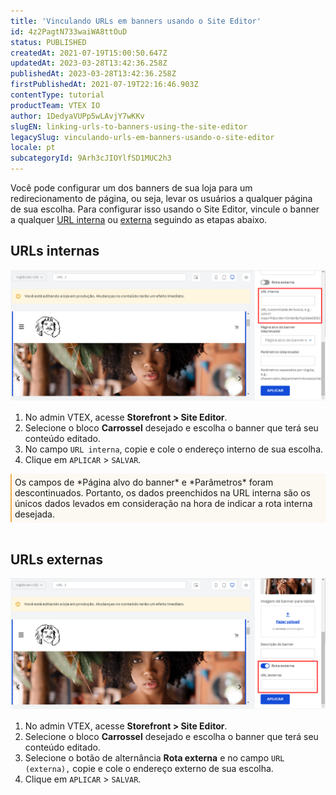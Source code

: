 ```yaml
---
title: 'Vinculando URLs em banners usando o Site Editor'
id: 4z2PagtN733waiWA8ttOuD
status: PUBLISHED
createdAt: 2021-07-19T15:00:50.647Z
updatedAt: 2023-03-28T13:42:36.258Z
publishedAt: 2023-03-28T13:42:36.258Z
firstPublishedAt: 2021-07-19T22:16:46.903Z
contentType: tutorial
productTeam: VTEX IO
author: 1DedyaVUPp5wLAvjY7wKKv
slugEN: linking-urls-to-banners-using-the-site-editor
legacySlug: vinculando-urls-em-banners-usando-o-site-editor
locale: pt
subcategoryId: 9Arh3cJIOYlfSD1MUC2h3
---
```


Você pode configurar um dos banners de sua loja para um redirecionamento de página, ou seja, levar os usuários a qualquer página de sua escolha. Para configurar isso usando o Site Editor, vincule o banner a qualquer [URL interna](#urls-internas) ou [externa](#urls-externas) seguindo as etapas abaixo.

## URLs internas

![url-interna](https://raw.githubusercontent.com/vtexdocs/help-center-content/refs/heads/main/docs/pt/tutorials/Storefront/site-editor/vinculando-urls-em-banners-usando-o-site-editor_1.png)

1. No admin VTEX, acesse **Storefront > Site Editor**.
2. Selecione o bloco __Carrossel__ desejado e escolha o banner que terá seu conteúdo editado.
3.  No campo `URL interna`, copie e cole o endereço interno de sua escolha.
4.   Clique em `APLICAR` > `SALVAR`.

<div style="background-color:#FCF8F2; border-left: 2px solid #F0AD4E; border-top-left-radius: 2px; border-bottom-left-radius: 2px; padding: 5px">
Os campos de *Página alvo do banner* e  *Parâmetros* foram descontinuados. Portanto, os dados preenchidos na URL interna são os únicos dados levados em consideração na hora de indicar a rota interna desejada.
</div>
<br>

## URLs externas

![url-externa](https://raw.githubusercontent.com/vtexdocs/help-center-content/refs/heads/main/docs/pt/tutorials/Storefront/site-editor/vinculando-urls-em-banners-usando-o-site-editor_2.png)

1. No admin VTEX, acesse **Storefront > Site Editor**.
2. Selecione o bloco __Carrossel__ desejado e escolha o banner que terá seu conteúdo editado.
3. Selecione o botão de alternância __Rota externa__ e no campo `URL (externa),` copie e cole o endereço externo de sua escolha.
4. Clique em `APLICAR` > `SALVAR`.
